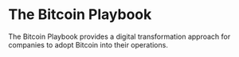# The Bitcoin Playbook
The Bitcoin Playbook provides a digital transformation approach for companies to adopt Bitcoin into their operations.

